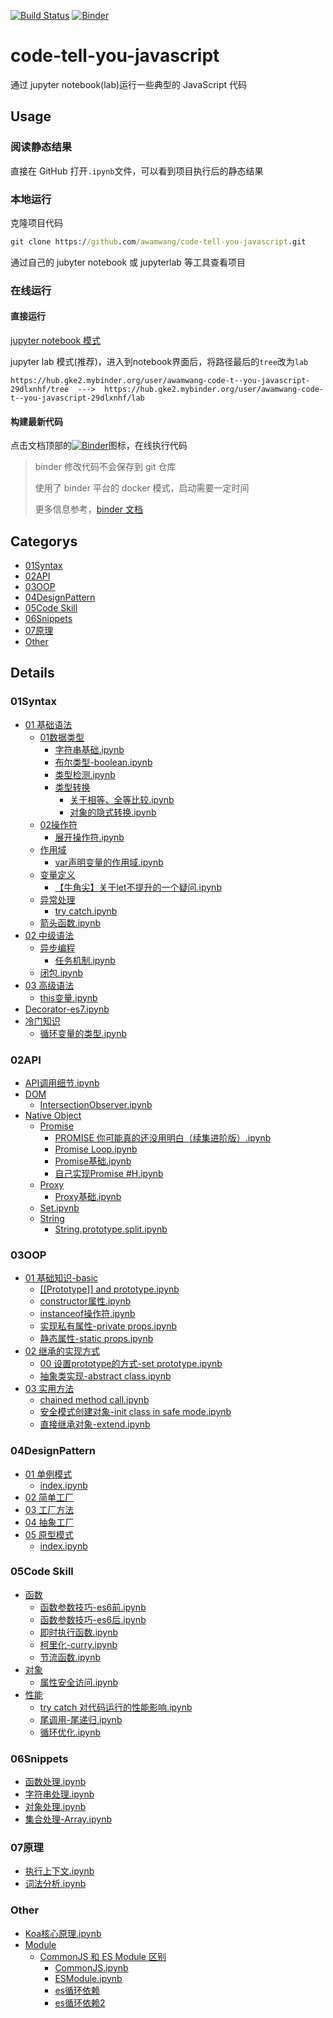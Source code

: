[![Build Status](https://travis-ci.com/awamwang/code-tell-you-javascript.svg?branch=master)](https://travis-ci.com/awamwang/code-tell-you-javascript)
[![Binder](https://mybinder.org/badge_logo.svg)](https://mybinder.org/v2/gh/awamwang/code-tell-you-javascript.git/master)

# code-tell-you-javascript

通过 jupyter notebook(lab)运行一些典型的 JavaScript 代码

## Usage

### 阅读静态结果

直接在 GitHub 打开`.ipynb`文件，可以看到项目执行后的静态结果

### 本地运行

克隆项目代码

```cmd
git clone https://github.com/awamwang/code-tell-you-javascript.git
```

通过自己的 jubyter notebook 或 jupyterlab 等工具查看项目

### 在线运行

#### 直接运行

[jupyter notebook 模式](https://mybinder.org/v2/gh/awamwang/code-tell-you-javascript/7715ad58a0ec68df95d33377aa76f618f046cd7f)

jupyter lab 模式(推荐)，进入到notebook界面后，将路径最后的`tree`改为`lab`

```
https://hub.gke2.mybinder.org/user/awamwang-code-t--you-javascript-29dlxnhf/tree  --->  https://hub.gke2.mybinder.org/user/awamwang-code-t--you-javascript-29dlxnhf/lab
```

#### 构建最新代码

点击文档顶部的[![Binder](https://mybinder.org/badge_logo.svg)](https://mybinder.org/v2/gh/awamwang/code-tell-you-javascript.git/master)图标，在线执行代码

> binder 修改代码不会保存到 git 仓库
>
> 使用了 binder 平台的 docker 模式，启动需要一定时间
>
> 更多信息参考，[binder 文档](https://mybinder.readthedocs.io/en/latest/)

## Categorys

+ [01Syntax](#01Syntax)
+ [02API](#02API)
+ [03OOP](#03OOP)
+ [04DesignPattern](#04DesignPattern)
+ [05Code Skill](#05Code%20Skill)
+ [06Snippets](#06Snippets)
+ [07原理](#07原理)
+ [Other](#Other)

## Details

### 01Syntax

+ [01 基础语法](https://github.com/awamwang/code-tell-you-javascript/tree/master/src/01Syntax/01%20基础语法)
  + [01数据类型](https://github.com/awamwang/code-tell-you-javascript/tree/master/src/01Syntax/01%20基础语法/01数据类型)
    + [字符串基础.ipynb](https://github.com/awamwang/code-tell-you-javascript/tree/master/src/01Syntax/01%20基础语法/01数据类型/字符串基础.ipynb)
    + [布尔类型-boolean.ipynb](https://github.com/awamwang/code-tell-you-javascript/tree/master/src/01Syntax/01%20基础语法/01数据类型/布尔类型-boolean.ipynb)
    + [类型检测.ipynb](https://github.com/awamwang/code-tell-you-javascript/tree/master/src/01Syntax/01%20基础语法/01数据类型/类型检测.ipynb)
    + [类型转换](https://github.com/awamwang/code-tell-you-javascript/tree/master/src/01Syntax/01%20基础语法/01数据类型/类型转换)
      + [关于相等、全等比较.ipynb](https://github.com/awamwang/code-tell-you-javascript/tree/master/src/01Syntax/01%20基础语法/01数据类型/类型转换/关于相等、全等比较.ipynb)
      + [对象的隐式转换.ipynb](https://github.com/awamwang/code-tell-you-javascript/tree/master/src/01Syntax/01%20基础语法/01数据类型/类型转换/对象的隐式转换.ipynb)
  + [02操作符](https://github.com/awamwang/code-tell-you-javascript/tree/master/src/01Syntax/01%20基础语法/02操作符)
    + [展开操作符.ipynb](https://github.com/awamwang/code-tell-you-javascript/tree/master/src/01Syntax/01%20基础语法/02操作符/展开操作符.ipynb)
  + [作用域](https://github.com/awamwang/code-tell-you-javascript/tree/master/src/01Syntax/01%20基础语法/作用域)
    + [var声明变量的作用域.ipynb](https://github.com/awamwang/code-tell-you-javascript/tree/master/src/01Syntax/01%20基础语法/作用域/var声明变量的作用域.ipynb)
  + [变量定义](https://github.com/awamwang/code-tell-you-javascript/tree/master/src/01Syntax/01%20基础语法/变量定义)
    + [【牛角尖】关于let不提升的一个疑问.ipynb](https://github.com/awamwang/code-tell-you-javascript/tree/master/src/01Syntax/01%20基础语法/变量定义/【牛角尖】关于let不提升的一个疑问.ipynb)
  + [异常处理](https://github.com/awamwang/code-tell-you-javascript/tree/master/src/01Syntax/01%20基础语法/异常处理)
    + [try catch.ipynb](https://github.com/awamwang/code-tell-you-javascript/tree/master/src/01Syntax/01%20基础语法/异常处理/try%20catch.ipynb)
  + [箭头函数.ipynb](https://github.com/awamwang/code-tell-you-javascript/tree/master/src/01Syntax/01%20基础语法/箭头函数.ipynb)
+ [02 中级语法](https://github.com/awamwang/code-tell-you-javascript/tree/master/src/01Syntax/02%20中级语法)
  + [异步编程](https://github.com/awamwang/code-tell-you-javascript/tree/master/src/01Syntax/02%20中级语法/异步编程)
    + [任务机制.ipynb](https://github.com/awamwang/code-tell-you-javascript/tree/master/src/01Syntax/02%20中级语法/异步编程/任务机制.ipynb)
  + [闭包.ipynb](https://github.com/awamwang/code-tell-you-javascript/tree/master/src/01Syntax/02%20中级语法/闭包.ipynb)
+ [03 高级语法](https://github.com/awamwang/code-tell-you-javascript/tree/master/src/01Syntax/03%20高级语法)
  + [this变量.ipynb](https://github.com/awamwang/code-tell-you-javascript/tree/master/src/01Syntax/03%20高级语法/this变量.ipynb)
+ [Decorator-es7.ipynb](https://github.com/awamwang/code-tell-you-javascript/tree/master/src/01Syntax/Decorator-es7.ipynb)
+ [冷门知识](https://github.com/awamwang/code-tell-you-javascript/tree/master/src/01Syntax/冷门知识)
  + [循环变量的类型.ipynb](https://github.com/awamwang/code-tell-you-javascript/tree/master/src/01Syntax/冷门知识/循环变量的类型.ipynb)

### 02API

+ [API调用细节.ipynb](https://github.com/awamwang/code-tell-you-javascript/tree/master/src/02API/API调用细节.ipynb)
+ [DOM](https://github.com/awamwang/code-tell-you-javascript/tree/master/src/02API/DOM)
  + [IntersectionObserver.ipynb](https://github.com/awamwang/code-tell-you-javascript/tree/master/src/02API/DOM/IntersectionObserver.ipynb)
+ [Native Object](https://github.com/awamwang/code-tell-you-javascript/tree/master/src/02API/Native%20Object)
  + [Promise](https://github.com/awamwang/code-tell-you-javascript/tree/master/src/02API/Native%20Object/Promise)
    + [PROMISE 你可能真的还没用明白（续集进阶版）.ipynb](https://github.com/awamwang/code-tell-you-javascript/tree/master/src/02API/Native%20Object/Promise/PROMISE%20你可能真的还没用明白（续集进阶版）.ipynb)
    + [Promise Loop.ipynb](https://github.com/awamwang/code-tell-you-javascript/tree/master/src/02API/Native%20Object/Promise/Promise%20Loop.ipynb)
    + [Promise基础.ipynb](https://github.com/awamwang/code-tell-you-javascript/tree/master/src/02API/Native%20Object/Promise/Promise基础.ipynb)
    + [自己实现Promise #H.ipynb](https://github.com/awamwang/code-tell-you-javascript/tree/master/src/02API/Native%20Object/Promise/自己实现Promise%20#H.ipynb)
  + [Proxy](https://github.com/awamwang/code-tell-you-javascript/tree/master/src/02API/Native%20Object/Proxy)
    + [Proxy基础.ipynb](https://github.com/awamwang/code-tell-you-javascript/tree/master/src/02API/Native%20Object/Proxy/Proxy基础.ipynb)
  + [Set.ipynb](https://github.com/awamwang/code-tell-you-javascript/tree/master/src/02API/Native%20Object/Set.ipynb)
  + [String](https://github.com/awamwang/code-tell-you-javascript/tree/master/src/02API/Native%20Object/String)
    + [String.prototype.split.ipynb](https://github.com/awamwang/code-tell-you-javascript/tree/master/src/02API/Native%20Object/String/String.prototype.split.ipynb)

### 03OOP

+ [01 基础知识-basic](https://github.com/awamwang/code-tell-you-javascript/tree/master/src/03OOP/01%20基础知识-basic)
  + [[[Prototype]] and prototype.ipynb](https://github.com/awamwang/code-tell-you-javascript/tree/master/src/03OOP/01%20基础知识-basic/[[Prototype]]%20and%20prototype.ipynb)
  + [constructor属性.ipynb](https://github.com/awamwang/code-tell-you-javascript/tree/master/src/03OOP/01%20基础知识-basic/constructor属性.ipynb)
  + [instanceof操作符.ipynb](https://github.com/awamwang/code-tell-you-javascript/tree/master/src/03OOP/01%20基础知识-basic/instanceof操作符.ipynb)
  + [实现私有属性-private props.ipynb](https://github.com/awamwang/code-tell-you-javascript/tree/master/src/03OOP/01%20基础知识-basic/实现私有属性-private%20props.ipynb)
  + [静态属性-static props.ipynb](https://github.com/awamwang/code-tell-you-javascript/tree/master/src/03OOP/01%20基础知识-basic/静态属性-static%20props.ipynb)
+ [02 继承的实现方式](https://github.com/awamwang/code-tell-you-javascript/tree/master/src/03OOP/02%20继承的实现方式)
  + [00 设置prototype的方式-set prototype.ipynb](https://github.com/awamwang/code-tell-you-javascript/tree/master/src/03OOP/02%20继承的实现方式/00%20设置prototype的方式-set%20prototype.ipynb)
  + [抽象类实现-abstract class.ipynb](https://github.com/awamwang/code-tell-you-javascript/tree/master/src/03OOP/02%20继承的实现方式/抽象类实现-abstract%20class.ipynb)
+ [03 实用方法](https://github.com/awamwang/code-tell-you-javascript/tree/master/src/03OOP/03%20实用方法)
  + [chained method call.ipynb](https://github.com/awamwang/code-tell-you-javascript/tree/master/src/03OOP/03%20实用方法/chained%20method%20call.ipynb)
  + [安全模式创建对象-init class in safe mode.ipynb](https://github.com/awamwang/code-tell-you-javascript/tree/master/src/03OOP/03%20实用方法/安全模式创建对象-init%20class%20in%20safe%20mode.ipynb)
  + [直接继承对象-extend.ipynb](https://github.com/awamwang/code-tell-you-javascript/tree/master/src/03OOP/03%20实用方法/直接继承对象-extend.ipynb)

### 04DesignPattern

+ [01 单例模式](https://github.com/awamwang/code-tell-you-javascript/tree/master/src/04DesignPattern/01%20单例模式)
  + [index.ipynb](https://github.com/awamwang/code-tell-you-javascript/tree/master/src/04DesignPattern/01%20单例模式/index.ipynb)
+ [02 简单工厂](https://github.com/awamwang/code-tell-you-javascript/tree/master/src/04DesignPattern/02%20简单工厂)
+ [03 工厂方法](https://github.com/awamwang/code-tell-you-javascript/tree/master/src/04DesignPattern/03%20工厂方法)
+ [04 抽象工厂](https://github.com/awamwang/code-tell-you-javascript/tree/master/src/04DesignPattern/04%20抽象工厂)
+ [05 原型模式](https://github.com/awamwang/code-tell-you-javascript/tree/master/src/04DesignPattern/05%20原型模式)
  + [index.ipynb](https://github.com/awamwang/code-tell-you-javascript/tree/master/src/04DesignPattern/05%20原型模式/index.ipynb)

### 05Code Skill

+ [函数](https://github.com/awamwang/code-tell-you-javascript/tree/master/src/05Code%20Skill/函数)
  + [函数参数技巧-es6前.ipynb](https://github.com/awamwang/code-tell-you-javascript/tree/master/src/05Code%20Skill/函数/函数参数技巧-es6前.ipynb)
  + [函数参数技巧-es6后.ipynb](https://github.com/awamwang/code-tell-you-javascript/tree/master/src/05Code%20Skill/函数/函数参数技巧-es6后.ipynb)
  + [即时执行函数.ipynb](https://github.com/awamwang/code-tell-you-javascript/tree/master/src/05Code%20Skill/函数/即时执行函数.ipynb)
  + [柯里化-curry.ipynb](https://github.com/awamwang/code-tell-you-javascript/tree/master/src/05Code%20Skill/函数/柯里化-curry.ipynb)
  + [节流函数.ipynb](https://github.com/awamwang/code-tell-you-javascript/tree/master/src/05Code%20Skill/函数/节流函数.ipynb)
+ [对象](https://github.com/awamwang/code-tell-you-javascript/tree/master/src/05Code%20Skill/对象)
  + [属性安全访问.ipynb](https://github.com/awamwang/code-tell-you-javascript/tree/master/src/05Code%20Skill/对象/属性安全访问.ipynb)
+ [性能](https://github.com/awamwang/code-tell-you-javascript/tree/master/src/05Code%20Skill/性能)
  + [try catch 对代码运行的性能影响.ipynb](https://github.com/awamwang/code-tell-you-javascript/tree/master/src/05Code%20Skill/性能/try%20catch%20对代码运行的性能影响.ipynb)
  + [尾调用-尾递归.ipynb](https://github.com/awamwang/code-tell-you-javascript/tree/master/src/05Code%20Skill/性能/尾调用-尾递归.ipynb)
  + [循环优化.ipynb](https://github.com/awamwang/code-tell-you-javascript/tree/master/src/05Code%20Skill/性能/循环优化.ipynb)

### 06Snippets

+ [函数处理.ipynb](https://github.com/awamwang/code-tell-you-javascript/tree/master/src/06Snippets/函数处理.ipynb)
+ [字符串处理.ipynb](https://github.com/awamwang/code-tell-you-javascript/tree/master/src/06Snippets/字符串处理.ipynb)
+ [对象处理.ipynb](https://github.com/awamwang/code-tell-you-javascript/tree/master/src/06Snippets/对象处理.ipynb)
+ [集合处理-Array.ipynb](https://github.com/awamwang/code-tell-you-javascript/tree/master/src/06Snippets/集合处理-Array.ipynb)

### 07原理

+ [执行上下文.ipynb](https://github.com/awamwang/code-tell-you-javascript/tree/master/src/07原理/执行上下文.ipynb)
+ [词法分析.ipynb](https://github.com/awamwang/code-tell-you-javascript/tree/master/src/07原理/词法分析.ipynb)

### Other

+ [Koa核心原理.ipynb](https://github.com/awamwang/code-tell-you-javascript/tree/master/src/Other/Koa核心原理.ipynb)
+ [Module](https://github.com/awamwang/code-tell-you-javascript/tree/master/src/Other/Module)
  + [CommonJS 和 ES Module 区别](https://github.com/awamwang/code-tell-you-javascript/tree/master/src/Other/Module/CommonJS%20和%20ES%20Module%20区别)
    + [CommonJS.ipynb](https://github.com/awamwang/code-tell-you-javascript/tree/master/src/Other/Module/CommonJS%20和%20ES%20Module%20区别/CommonJS.ipynb)
    + [ESModule.ipynb](https://github.com/awamwang/code-tell-you-javascript/tree/master/src/Other/Module/CommonJS%20和%20ES%20Module%20区别/ESModule.ipynb)
    + [es循环依赖](https://github.com/awamwang/code-tell-you-javascript/tree/master/src/Other/Module/CommonJS%20和%20ES%20Module%20区别/es循环依赖)
    + [es循环依赖2](https://github.com/awamwang/code-tell-you-javascript/tree/master/src/Other/Module/CommonJS%20和%20ES%20Module%20区别/es循环依赖2)

